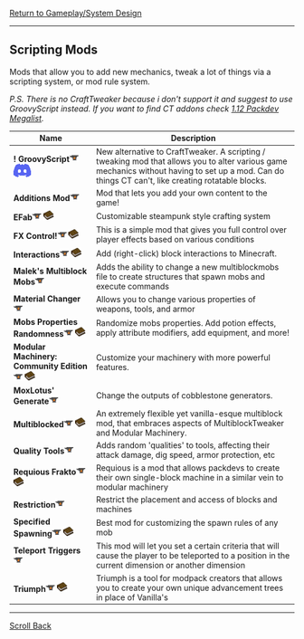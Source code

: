 [Return to Gameplay/System Design](../gameplay_system_design.md#Gameplay/System-Design)

----
## Scripting Mods

Mods that allow you to add new mechanics, tweak a lot of things via a scripting system, or mod rule system.

*P.S. There is no CraftTweaker because i don't support it and suggest to use GroovyScript instead. If you want to find CT addons check [1.12 Packdev Megalist](https://docs.google.com/spreadsheets/d/1d_DCLm7gMJB7hEXsoqOi316SXwQj-q0GdcCJe7VlJY8/edit#gid=0).*

| Name                                                                                                                                                                                                                                               | Description                                                                                                                                          |
| -------------------------------------------------------------------------------------------------------------------------------------------------------------------------------------------------------------------------------------------------- | ---------------------------------------------------------------------------------------------------------------------------------------------------- |
| **! GroovyScript**[![](/images/curseforge.png)](https://www.curseforge.com/minecraft/mc-mods/groovyscript) [![](/images/discord.png)](https://discord.com/invite/m53yxTjjKM)                                                                       | New alternative to CraftTweaker. A scripting / tweaking mod that allows you to alter various game mechanics without having to set up a mod. Can do things CT can't, like creating rotatable blocks.          |
| **Additions Mod**[![](/images/curseforge.png)](https://www.curseforge.com/minecraft/mc-mods/additions-mod)                                                                                                                                         | Mod that lets you add your own content to the game!                                                                                                  |
| **EFab**[![](/images/curseforge.png)](https://curseforge.com/minecraft/mc-mods/efab) [![](/images/wiki.png)](https://www.mcjty.eu/docs/mods/efab/)                                                                                                 | Customizable steampunk style crafting system                                                                                                                |
| **FX Control!**[![](/images/curseforge.png)](https://www.curseforge.com/minecraft/mc-mods/fx-control) [![](/images/wiki.png)](https://www.mcjty.eu/docs/mods/control-mods/control-mods-legacy#introduction)                                        | This is a simple mod that gives you full control over player effects based on various conditions                                                       |
| **Interactions**[![](/images/curseforge.png)](https://www.curseforge.com/minecraft/mc-mods/interactions) [![](/images/wiki.png)](https://github.com/tmetcalfe89-zz/interactions)                                                                   | Add (right-click) block interactions to Minecraft.                                                                                                   |
| **Malek's Multiblock Mobs**[![](/images/curseforge.png)](https://www.curseforge.com/minecraft/mc-mods/maleks-multiblock-mobs)                                                                                                                      | Adds the ability to change a new multiblockmobs file to create structures that spawn mobs and execute commands                                       |
| **Material Changer**[![](/images/curseforge.png)](https://www.curseforge.com/minecraft/mc-mods/material-changer)                                                                                                                                   | Allows you to change various properties of weapons, tools, and armor                                                                                  |
| **Mobs Properties Randomness**[![](/images/curseforge.png)](https://www.curseforge.com/minecraft/mc-mods/mobs-properties-randomness) [![](/images/wiki.png)](https://github.com/Insane96/MobsPropertiesRandomness/wiki/%5B1.12%5D-Getting-Started) | Randomize mobs properties. Add potion effects, apply attribute modifiers, add equipment, and more!                                                    |
| **Modular Machinery: Community Edition**[![](/images/curseforge.png)](https://www.curseforge.com/minecraft/mc-mods/modularmachinery-community-edition) [![](/images/wiki.png)](https://github.com/HellFirePvP/ModularMachinery/wiki)               | Customize your machinery with more powerful features.                                                                                                |
| **MoxLotus' Generate**[![](/images/curseforge.png)](https://www.curseforge.com/minecraft/mc-mods/generate)                                                                                                                                         | Change the outputs of cobblestone generators.                                                                                                        |
| **Multiblocked**[![](/images/curseforge.png)](https://www.curseforge.com/minecraft/mc-mods/multiblocked) [![](/images/wiki.png)](https://github.com/Low-Drag-MC/Multiblocked/wiki)                                                                 | An extremely flexible yet vanilla-esque multiblock mod, that embraces aspects of MultiblockTweaker and Modular Machinery.                            |
| **Quality Tools**[![](/images/curseforge.png)](https://www.curseforge.com/minecraft/mc-mods/quality-tools)                                                                                                                                         | Adds random 'qualities' to tools, affecting their attack damage, dig speed, armor protection, etc                                                    |
| **Requious Frakto**[![](/images/curseforge.png)](https://www.curseforge.com/minecraft/mc-mods/requious-frakto) [![](/images/wiki.png)](https://github.com/DaedalusGame/RequiousFrakto/wiki)                                                        | Requious is a mod that allows packdevs to create their own single-block machine in a similar vein to modular machinery                               |
| **Restriction**[![](/images/curseforge.png)](https://www.curseforge.com/minecraft/mc-mods/restriction)                                                                                                                                             | Restrict the placement and access of blocks and machines                                                                                             |
| **Specified Spawning**[![](/images/curseforge.png)](https://curseforge.com/minecraft/mc-mods/specified-spawning) [![](/images/wiki.png)](https://github.com/TheComputerizer/Specified-Spawning/wiki/English)                                       | Best mod for customizing the spawn rules of any mob                                                                                                        |
| **Teleport Triggers**[![](/images/curseforge.png)](https://www.curseforge.com/minecraft/mc-mods/teleport-triggers)                                                                                                                                 | This mod will let you set a certain criteria that will cause the player to be teleported to a position in the current dimension or another dimension |
| **Triumph**[![](/images/curseforge.png)](https://www.curseforge.com/minecraft/mc-mods/triumph) [![](/images/wiki.png)](https://bitbucket.org/bloodnbonesgaming/triumph/wiki/Home)                                                                  | Triumph is a tool for modpack creators that allows you to create your own unique advancement trees in place of Vanilla's                             |

----
[Scroll Back](#Scripting-Mods)